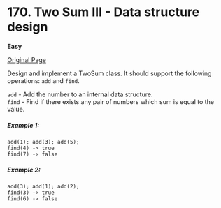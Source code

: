 # 170. Two Sum III - Data structure design

**Easy**

[Original Page](https://leetcode.com/problems/buddy-strings/)

Design and implement a TwoSum class. It should support the following operations: `add` and `find`.

`add` - Add the number to an internal data structure.   
`find` - Find if there exists any pair of numbers which sum is equal to the value.

##### Example 1:
```
add(1); add(3); add(5);
find(4) -> true
find(7) -> false
```

##### Example 2:
```
add(3); add(1); add(2);
find(3) -> true
find(6) -> false
```
